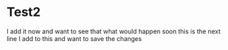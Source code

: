 # Test2
I add it now and want to see that what would happen soon
this is the next line I add to this and want to save the changes

